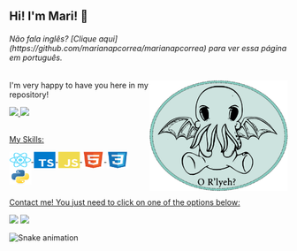 ## Hi! I'm Mari! 👋 

<h6> Não fala inglês? [Clique aqui](https://github.com/marianapcorrea/marianapcorrea) para ver essa página em português.</h6>
<div>
<img width="250" align="right" alt="cute-cthulhu" src="https://github.com/marianapcorrea/marianapcorrea/blob/master/cute-cthulhu.png">
</div>
<p> </p>
<p> I'm very happy to have you here in my repository!</p>
<p> </p>

<div>
  <a href="https://github.com/marianapcorrea">
  <img height="180em" src="https://github-readme-stats.vercel.app/api?username=marianapcorrea&show_icons=true&theme=midnight-purple&include_all_commits=false&count_private=true"/>
  <img height="180em" src="https://github-readme-stats.vercel.app/api/top-langs/?username=marianapcorrea&layout=compact&langs_count=7&theme=midnight-purple&hide=shell"/>
</div>
<div style="display: inline_block"><br>
  <p>My Skills: </p>
  <img align="center" alt="Mari-React" height="30" width="40" src="https://raw.githubusercontent.com/devicons/devicon/master/icons/react/react-original.svg">
  <img align="center" alt="Mari-TypeScript" height="30" width="40" src="https://raw.githubusercontent.com/devicons/devicon/master/icons/typescript/typescript-original.svg">
  <img align="center" alt="Mari-Js" height="30" width="40" src="https://raw.githubusercontent.com/devicons/devicon/master/icons/javascript/javascript-plain.svg">
  <img align="center" alt="Mari-HTML" height="30" width="40" src="https://raw.githubusercontent.com/devicons/devicon/master/icons/html5/html5-original.svg">
  <img align="center" alt="Mari-CSS" height="30" width="40" src="https://raw.githubusercontent.com/devicons/devicon/master/icons/css3/css3-original.svg">
  <img align="center" alt="Mari-Python" height="30" width="40" src="https://raw.githubusercontent.com/devicons/devicon/master/icons/python/python-original.svg">
</div>

 ###
 
<div> 
  <p> Contact me! You just need to click on one of the options below: </p>
  <a href = "mailto:mpcs270391@gmail.com"><img src="https://img.shields.io/badge/-Gmail-%23333?style=for-the-badge&logo=gmail&logoColor=white" target="_blank" alt'mpcs270391@gmail.com'></a>
  <a href="https://www.linkedin.com/in/marianapcorrea/" target="_blank"><img src="https://img.shields.io/badge/-LinkedIn-%230077B5?style=for-the-badge&logo=linkedin&logoColor=white" target="_blank"></a> 
  
![Snake animation](https://github.com/marianapcorrea/marianapcorrea/blob/output/github-contribution-grid-snake.svg)
</div>
